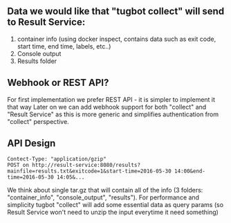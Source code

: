 ## Data we would like that "tugbot collect" will send to Result Service:
1. container info (using docker inspect, contains data such as exit code, start time, end time, labels, etc..)
2. Console output
3. Results folder 

## Webhook or REST API?
For first implementation we prefer REST API - it is simpler to implement it that way
Later on we can add webhook support for both "collect" and "Result Service" as this is more generic and simplifies authentication from "collect" perspective.

## API Design

```
Contect-Type: "application/gzip"
POST on http://result-service:8080/results?mainfile=results.txt&exitcode=1&start-time=2016-05-30 14:00&end-time=2016-05-30 14:05&...
```

We think about single tar.gz that will contain all of the info (3 folders: "container_info", "console_output", "results").
For performance and simplicity tugbot "collect" will add some essential data as query params (so Result Service won't need to unzip the input everytime it need something)
